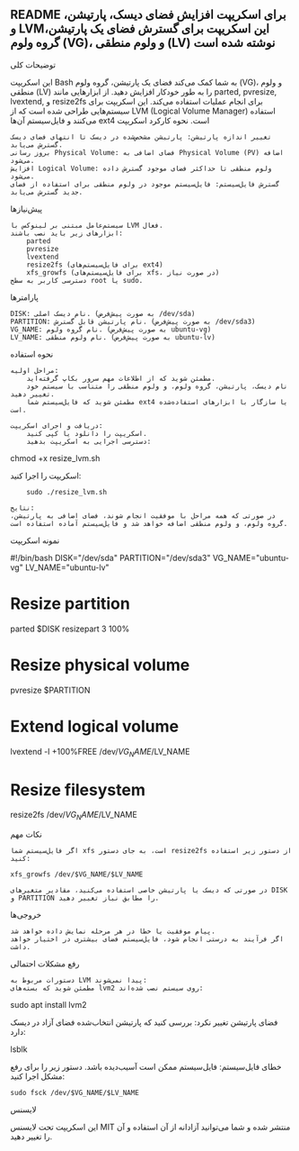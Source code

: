 ## README برای اسکریپت افزایش فضای دیسک، پارتیشن، و LVMاین اسکریپت برای گسترش فضای یک پارتیشن، گروه ولوم (VG)، و ولوم منطقی (LV) نوشته شده است


توضیحات کلی

این اسکریپت Bash به شما کمک می‌کند فضای یک پارتیشن، گروه ولوم (VG)، و ولوم منطقی (LV) را به طور خودکار افزایش دهید. از ابزارهایی مانند parted, pvresize, lvextend, و resize2fs برای انجام عملیات استفاده می‌کند. این اسکریپت برای سیستم‌هایی طراحی شده است که از LVM (Logical Volume Manager) استفاده می‌کنند و فایل‌سیستم آن‌ها ext4 است.
نحوه کارکرد اسکریپت

    تغییر اندازه پارتیشن: پارتیشن مشخص‌شده در دیسک تا انتهای فضای دیسک گسترش می‌یابد.
    بروز رسانی Physical Volume: فضای اضافی به Physical Volume (PV) اضافه می‌شود.
    افزایش Logical Volume: ولوم منطقی تا حداکثر فضای موجود گسترش داده می‌شود.
    گسترش فایل‌سیستم: فایل‌سیستم موجود در ولوم منطقی برای استفاده از فضای جدید گسترش می‌یابد.

پیش‌نیازها

    سیستم‌عامل مبتنی بر لینوکس با LVM فعال.
    ابزارهای زیر باید نصب باشند:
        parted
        pvresize
        lvextend
        resize2fs (برای فایل‌سیستم‌های ext4)
        xfs_growfs (برای فایل‌سیستم‌های xfs، در صورت نیاز)
    دسترسی کاربر به سطح root یا sudo.

پارامترها

    DISK: نام دیسک اصلی. (به صورت پیش‌فرض /dev/sda)
    PARTITION: نام پارتیشن قابل گسترش. (به صورت پیش‌فرض /dev/sda3)
    VG_NAME: نام گروه ولوم. (به صورت پیش‌فرض ubuntu-vg)
    LV_NAME: نام ولوم منطقی. (به صورت پیش‌فرض ubuntu-lv)

نحوه استفاده

    مراحل اولیه:
        مطمئن شوید که از اطلاعات مهم سرور بکاپ گرفته‌اید.
        نام دیسک، پارتیشن، گروه ولوم، و ولوم منطقی را متناسب با سیستم خود تغییر دهید.
        مطمئن شوید که فایل‌سیستم شما ext4 یا سازگار با ابزارهای استفاده‌شده است.

    دریافت و اجرای اسکریپت:
        اسکریپت را دانلود یا کپی کنید.
        دسترسی اجرایی به اسکریپت بدهید:

chmod +x resize_lvm.sh

اسکریپت را اجرا کنید:

        sudo ./resize_lvm.sh

    نتایج:
    در صورتی که همه مراحل با موفقیت انجام شوند، فضای اضافی به پارتیشن، گروه ولوم، و ولوم منطقی اضافه خواهد شد و فایل‌سیستم آماده استفاده است.

نمونه اسکریپت

#!/bin/bash
DISK="/dev/sda"
PARTITION="/dev/sda3"
VG_NAME="ubuntu-vg"
LV_NAME="ubuntu-lv"

# Resize partition
parted $DISK resizepart 3 100%

# Resize physical volume
pvresize $PARTITION

# Extend logical volume
lvextend -l +100%FREE /dev/$VG_NAME/$LV_NAME

# Resize filesystem
resize2fs /dev/$VG_NAME/$LV_NAME

نکات مهم

    اگر فایل‌سیستم شما xfs است، به جای دستور resize2fs از دستور زیر استفاده کنید:

    xfs_growfs /dev/$VG_NAME/$LV_NAME

    در صورتی که دیسک یا پارتیشن خاصی استفاده می‌کنید، مقادیر متغیرهای DISK و PARTITION را مطابق نیاز تغییر دهید.

خروجی‌ها

    پیام موفقیت یا خطا در هر مرحله نمایش داده خواهد شد.
    اگر فرآیند به درستی انجام شود، فایل‌سیستم فضای بیشتری در اختیار خواهد داشت.

رفع مشکلات احتمالی

    دستورات مربوط به LVM پیدا نمی‌شوند:
    مطمئن شوید که بسته‌های lvm2 روی سیستم نصب شده‌اند:

sudo apt install lvm2

فضای پارتیشن تغییر نکرد:
بررسی کنید که پارتیشن انتخاب‌شده فضای آزاد در دیسک دارد:

lsblk

خطای فایل‌سیستم:
فایل‌سیستم ممکن است آسیب‌دیده باشد. دستور زیر را برای رفع مشکل اجرا کنید:

    sudo fsck /dev/$VG_NAME/$LV_NAME

لایسنس

این اسکریپت تحت لایسنس MIT منتشر شده و شما می‌توانید آزادانه از آن استفاده و آن را تغییر دهید.
